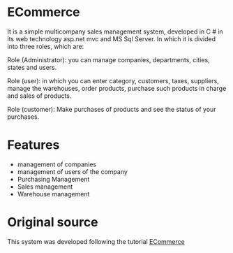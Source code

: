 # ECommerce
It is a simple multicompany sales management system, developed in C # in its web technology asp.net mvc and MS Sql Server. In which it is divided into three roles, which are:

Role (Administrator): you can manage companies, departments, cities, states and users.

Role (user): in which you can enter category, customers, taxes, suppliers, manage the warehouses, order products, purchase such products in charge and sales of products.

Role (customer): Make purchases of products and see the status of your purchases.

# Features
- management of companies
- management of users of the company
- Purchasing Management
- Sales management
- Warehouse management

# Original source
This system was developed following the tutorial [ECommerce](https://www.youtube.com/playlist?list=PLuEZQoW9bRnSwnyN_7HcRl1wLUL4xvrTj)

